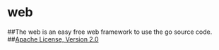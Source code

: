 web
===
##The web is an easy free web framework to use the go source code.
##[Apache License, Version 2.0](http://www.apache.org/licenses/LICENSE-2.0)
